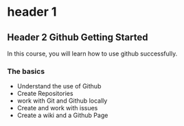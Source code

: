 # header 1

## Header 2 Github Getting Started
In this course, you will learn how to use github successfully. 

### The basics
- Understand the use of Github
- Create Repositories
- work with Git and Github locally
- Create and work with issues
- Create a wiki and a Github Page
